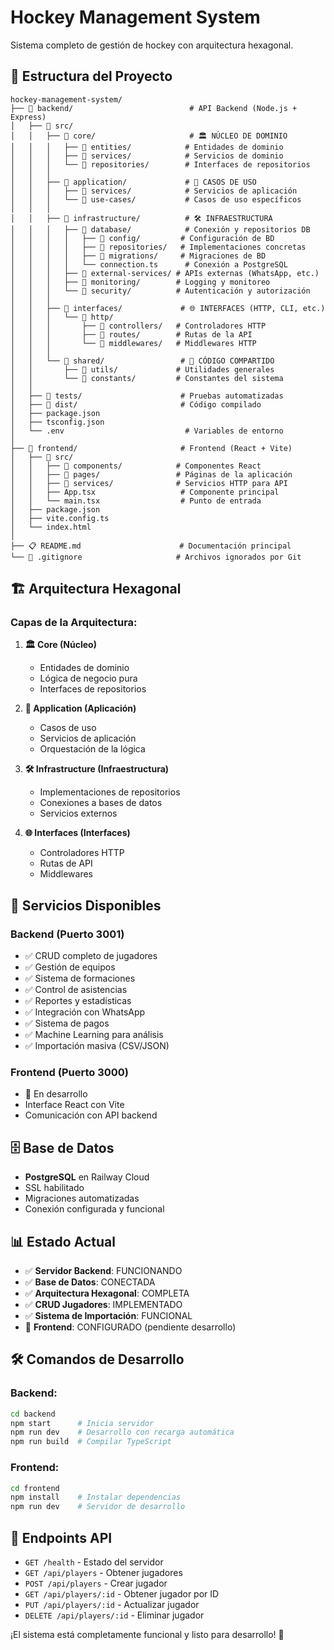 # Hockey Management System

Sistema completo de gestión de hockey con arquitectura hexagonal.

## 📁 Estructura del Proyecto

```
hockey-management-system/
├── 📂 backend/                          # API Backend (Node.js + Express)
│   ├── 📂 src/
│   │   ├── 📂 core/                     # 🏛️ NÚCLEO DE DOMINIO
│   │   │   ├── 📂 entities/            # Entidades de dominio
│   │   │   ├── 📂 services/            # Servicios de dominio
│   │   │   └── 📂 repositories/        # Interfaces de repositorios
│   │   │
│   │   ├── 📂 application/             # 🔧 CASOS DE USO
│   │   │   ├── 📂 services/            # Servicios de aplicación
│   │   │   └── 📂 use-cases/           # Casos de uso específicos
│   │   │
│   │   ├── 📂 infrastructure/          # 🛠️ INFRAESTRUCTURA
│   │   │   ├── 📂 database/            # Conexión y repositorios DB
│   │   │   │   ├── 📂 config/         # Configuración de BD
│   │   │   │   ├── 📂 repositories/   # Implementaciones concretas
│   │   │   │   ├── 📂 migrations/     # Migraciones de BD
│   │   │   │   └── connection.ts      # Conexión a PostgreSQL
│   │   │   ├── 📂 external-services/ # APIs externas (WhatsApp, etc.)
│   │   │   ├── 📂 monitoring/        # Logging y monitoreo
│   │   │   └── 📂 security/          # Autenticación y autorización
│   │   │
│   │   ├── 📂 interfaces/             # 🌐 INTERFACES (HTTP, CLI, etc.)
│   │   │   └── 📂 http/
│   │   │       ├── 📂 controllers/   # Controladores HTTP
│   │   │       ├── 📂 routes/        # Rutas de la API
│   │   │       └── 📂 middlewares/   # Middlewares HTTP
│   │   │
│   │   └── 📂 shared/                 # 🤝 CÓDIGO COMPARTIDO
│   │       ├── 📂 utils/             # Utilidades generales
│   │       └── 📂 constants/         # Constantes del sistema
│   │
│   ├── 📂 tests/                      # Pruebas automatizadas
│   ├── 📂 dist/                       # Código compilado
│   ├── package.json
│   ├── tsconfig.json
│   └── .env                           # Variables de entorno
│
├── 📂 frontend/                       # Frontend (React + Vite)
│   ├── 📂 src/
│   │   ├── 📂 components/            # Componentes React
│   │   ├── 📂 pages/                 # Páginas de la aplicación
│   │   ├── 📂 services/              # Servicios HTTP para API
│   │   ├── App.tsx                   # Componente principal
│   │   └── main.tsx                  # Punto de entrada
│   ├── package.json
│   ├── vite.config.ts
│   └── index.html
│
├── 📋 README.md                      # Documentación principal
└── 🔧 .gitignore                     # Archivos ignorados por Git
```

## 🏗️ Arquitectura Hexagonal

### Capas de la Arquitectura:

1. **🏛️ Core (Núcleo)**
   - Entidades de dominio
   - Lógica de negocio pura
   - Interfaces de repositorios

2. **🔧 Application (Aplicación)**
   - Casos de uso
   - Servicios de aplicación
   - Orquestación de la lógica

3. **🛠️ Infrastructure (Infraestructura)**
   - Implementaciones de repositorios
   - Conexiones a bases de datos
   - Servicios externos

4. **🌐 Interfaces (Interfaces)**
   - Controladores HTTP
   - Rutas de API
   - Middlewares

## 🚀 Servicios Disponibles

### Backend (Puerto 3001)
- ✅ CRUD completo de jugadores
- ✅ Gestión de equipos
- ✅ Sistema de formaciones
- ✅ Control de asistencias
- ✅ Reportes y estadísticas
- ✅ Integración con WhatsApp
- ✅ Sistema de pagos
- ✅ Machine Learning para análisis
- ✅ Importación masiva (CSV/JSON)

### Frontend (Puerto 3000)
- 🔧 En desarrollo
- Interface React con Vite
- Comunicación con API backend

## 🗄️ Base de Datos
- **PostgreSQL** en Railway Cloud
- SSL habilitado
- Migraciones automatizadas
- Conexión configurada y funcional

## 📊 Estado Actual
- ✅ **Servidor Backend**: FUNCIONANDO
- ✅ **Base de Datos**: CONECTADA
- ✅ **Arquitectura Hexagonal**: COMPLETA
- ✅ **CRUD Jugadores**: IMPLEMENTADO
- ✅ **Sistema de Importación**: FUNCIONAL
- 🔧 **Frontend**: CONFIGURADO (pendiente desarrollo)

## 🛠️ Comandos de Desarrollo

### Backend:
```bash
cd backend
npm start      # Inicia servidor
npm run dev    # Desarrollo con recarga automática
npm run build  # Compilar TypeScript
```

### Frontend:
```bash
cd frontend
npm install    # Instalar dependencias
npm run dev    # Servidor de desarrollo
```

## 🔗 Endpoints API

- `GET /health` - Estado del servidor
- `GET /api/players` - Obtener jugadores
- `POST /api/players` - Crear jugador
- `GET /api/players/:id` - Obtener jugador por ID
- `PUT /api/players/:id` - Actualizar jugador
- `DELETE /api/players/:id` - Eliminar jugador

¡El sistema está completamente funcional y listo para desarrollo! 🚀
